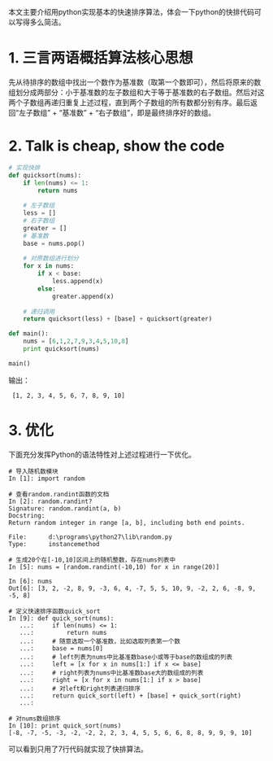 本文主要介绍用python实现基本的快速排序算法，体会一下python的快排代码可以写得多么简洁。

# 1. 三言两语概括算法核心思想

先从待排序的数组中找出一个数作为基准数（取第一个数即可），然后将原来的数组划分成两部分：小于基准数的左子数组和大于等于基准数的右子数组。然后对这两个子数组再递归重复上述过程，直到两个子数组的所有数都分别有序。最后返回“左子数组” + “基准数” + “右子数组”，即是最终排序好的数组。

# 2. Talk is cheap, show the code


```python
# 实现快排
def quicksort(nums):
    if len(nums) <= 1:
        return nums
    
    # 左子数组
    less = []
    # 右子数组
    greater = []
    # 基准数
    base = nums.pop()
    
    # 对原数组进行划分
    for x in nums:
        if x < base:
            less.append(x)
        else:
            greater.append(x)
    
    # 递归调用
    return quicksort(less) + [base] + quicksort(greater)

def main():
	nums = [6,1,2,7,9,3,4,5,10,8]
	print quicksort(nums)

main()

```
输出：
```
 [1, 2, 3, 4, 5, 6, 7, 8, 9, 10]
```

# 3. 优化
下面充分发挥Python的语法特性对上述过程进行一下优化。
```
# 导入随机数模块
In [1]: import random

# 查看random.randint函数的文档
In [2]: random.randint?
Signature: random.randint(a, b)
Docstring:
Return random integer in range [a, b], including both end points.

File:      d:\programs\python27\lib\random.py
Type:      instancemethod

# 生成20个在[-10,10]区间上的随机整数，存在nums列表中
In [5]: nums = [random.randint(-10,10) for x in range(20)]

In [6]: nums
Out[6]: [3, 2, -2, 8, 9, -3, 6, 4, -7, 5, 5, 10, 9, -2, 2, 6, -8, 9, -5, 8]

# 定义快速排序函数quick_sort
In [9]: def quick_sort(nums):
   ...:     if len(nums) <= 1:
   ...:         return nums
   ...:     # 随意选取一个基准数，比如选取列表第一个数
   ...:     base = nums[0]
   ...:     # left列表为nums中比基准数base小或等于base的数组成的列表
   ...:     left = [x for x in nums[1:] if x <= base]
   ...:     # right列表为nums中比基准数base大的数组成的列表
   ...:     right = [x for x in nums[1:] if x > base]
   ...:     # 对left和right列表递归排序
   ...:     return quick_sort(left) + [base] + quick_sort(right)
   ...:

# 对nums数组排序
In [10]: print quick_sort(nums)
[-8, -7, -5, -3, -2, -2, 2, 2, 3, 4, 5, 5, 6, 6, 8, 8, 9, 9, 9, 10]
```
可以看到只用了7行代码就实现了快排算法。
